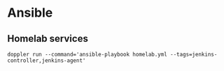# Ansible

## Homelab services

```shell
doppler run --command='ansible-playbook homelab.yml --tags=jenkins-controller,jenkins-agent'
```
